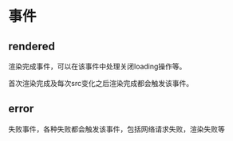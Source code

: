 # 事件

## rendered

渲染完成事件，可以在该事件中处理关闭loading操作等。

首次渲染完成及每次src变化之后渲染完成都会触发该事件。

## error

失败事件，各种失败都会触发该事件，包括网络请求失败，渲染失败等  